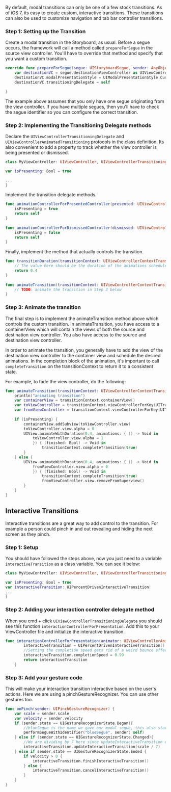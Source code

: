 By default, modal transitions can only be one of a few stock transitions. As of iOS 7, its easy to create custom, interactive transitions. These transitions can also be used to customize navigation and tab bar controller transitions.

### Step 1: Setting up the Transition

Create a modal transition in the Storyboard, as usual. Before a segue occurs, the framework will call a method called `prepareForSegue` in the source view controller. You'll have to override that method and specify that you want a custom transition.

```swift
override func prepareForSegue(segue: UIStoryboardSegue, sender: AnyObject!) {
    var destinationVC = segue.destinationViewController as UIViewController
    destinationVC.modalPresentationStyle = UIModalPresentationStyle.Custom
    destinationVC.transitioningDelegate = self

}

```

The example above assumes that you only have one segue originating from the view controller. If you have multiple segues, then you'll have to check the segue identifier so you can configure the correct transition.

### Step 2: Implementing the Transitioning Delegate methods

Declare the `UIViewControllerTransitioningDelegate` and `UIViewControllerAnimatedTransitioning` protocols in the class definition. Its also convenient to add a property to track whether the view controller is being presented or dismissed.

```swift
class MyViewController: UIViewController, UIViewControllerTransitioningDelegate, UIViewControllerAnimatedTransitioning {

var isPresenting: Bool = true

...
}

```

Implement the transition delegate methods.

```swift
func animationControllerForPresentedController(presented: UIViewController!, presentingController presenting: UIViewController!, sourceController source: UIViewController!) -> UIViewControllerAnimatedTransitioning! {
    isPresenting = true
    return self
}
    
func animationControllerForDismissedController(dismissed: UIViewController!) -> UIViewControllerAnimatedTransitioning! {
    isPresenting = false
    return self
}       

```

Finally, implement the method that actually controls the transition.

```swift
func transitionDuration(transitionContext: UIViewControllerContextTransitioning) -> NSTimeInterval {
    // The value here should be the duration of the animations scheduled in the animationTransition method
    return 0.4
}
    
func animateTransition(transitionContext: UIViewControllerContextTransitioning) {
	// TODO: animate the transition in Step 3 below
} 

```

### Step 3: Animate the transition

The final step is to implement the animateTransition method above which controls the custom transition. In animateTransition, you have access to a containerView which will contain the views of both the source and destination view controller. You also have access to the source and destination view controller.

In order to animate the transition, you generally have to add the view of the destination view controller to the container view and schedule the desired animations. In the completion block of the animation, it's important to call `completeTransition` on the transitionContext to return it to a consistent state.

For example, to fade the view controller, do the following:

```swift
func animateTransition(transitionContext: UIViewControllerContextTransitioning) {
    println("animating transition")
    var containerView = transitionContext.containerView()
    var toViewController = transitionContext.viewControllerForKey(UITransitionContextToViewControllerKey)!
    var fromViewController = transitionContext.viewControllerForKey(UITransitionContextFromViewControllerKey)!
    
    if (isPresenting) {
        containerView.addSubview(toViewController.view)
        toViewController.view.alpha = 0
        UIView.animateWithDuration(0.4, animations: { () -> Void in
            toViewController.view.alpha = 1
            }) { (finished: Bool) -> Void in
                transitionContext.completeTransition(true)
        }
    } else {
        UIView.animateWithDuration(0.4, animations: { () -> Void in
            fromViewController.view.alpha = 0
            }) { (finished: Bool) -> Void in
                transitionContext.completeTransition(true)
                fromViewController.view.removeFromSuperview()
        }
    }
}


```

## Interactive Transitions

Interactive transitions are a great way to add control to the transition. For example a person could pinch in and out revealing and hiding the next screen as they pinch.

### Step 1: Setup

You should have followed the steps above, now you just need to a variable `interactiveTransition` as a class variable. You can see it below:

```swift
class MyViewController: UIViewController, UIViewControllerTransitioningDelegate, UIViewControllerAnimatedTransitioning {

var isPresenting: Bool = true
var interactiveTransition: UIPercentDrivenInteractiveTransition!
...
}

```

### Step 2: Adding your interaction controller delegate method

When you cmd + click `UIViewControllerTransitioningDelegate` you should see this function `interactionControllerForPresentation`. Add this to your ViewController file and initialize the interactive transition.

```swift
func interactionControllerForPresentation(animator: UIViewControllerAnimatedTransitioning) -> UIViewControllerInteractiveTransitioning? {
        interactiveTransition = UIPercentDrivenInteractiveTransition()
        //Setting the completion speed gets rid of a weird bounce effect bug when transitions complete
        interactiveTransition.completionSpeed = 0.99
        return interactiveTransition
    }

```

### Step 3: Add your gesture code

This will make your interaction transition interactive based on the user's actions. Here we are using a pinchGestureRecognizer. You can use other gestures too.

```swift
func onPinch(sender: UIPinchGestureRecognizer) {
    var scale = sender.scale
    var velocity = sender.velocity
    if (sender.state == UIGestureRecognizerState.Began){
        //blueSegue is the name we gave our modal segue, this also starts our interactive transition
        performSegueWithIdentifier("blueSegue", sender: self)
    } else if (sender.state == UIGestureRecognizerState.Changed){
        //We are dividing by 7 here since updateInteractiveTransition expects a number between 0 and 1
        interactiveTransition.updateInteractiveTransition(scale / 7)
    } else if sender.state == UIGestureRecognizerState.Ended {
        if velocity > 0 {
            interactiveTransition.finishInteractiveTransition()
        } else {
            interactiveTransition.cancelInteractiveTransition()
        }
    }
}
```
